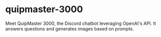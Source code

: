 # quipmaster-3000
 Meet QuipMaster 3000, the Discord chatbot leveraging OpenAI's API. It answers questions and generates images based on prompts.
